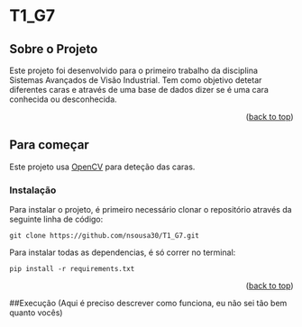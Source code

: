 # T1_G7


## Sobre o Projeto

Este projeto foi desenvolvido para o primeiro trabalho da disciplina Sistemas Avançados de Visão Industrial. Tem como objetivo detetar diferentes caras e através de uma base de dados dizer se é uma cara conhecida ou desconhecida.
<p align="right">(<a href="#readme-top">back to top</a>)</p>

## Para começar

Este projeto usa [OpenCV](https://opencv.org/) para deteção das caras.

### Instalação
Para instalar o projeto, é primeiro necessário clonar o repositório através da seguinte linha de código:
```
git clone https://github.com/nsousa30/T1_G7.git

```

Para instalar todas as dependencias, é só correr no terminal:
```
pip install -r requirements.txt
```

<p align="right">(<a href="#readme-top">back to top</a>)</p>

##Execução
(Aqui é preciso descrever como funciona, eu não sei tão bem quanto vocês)
